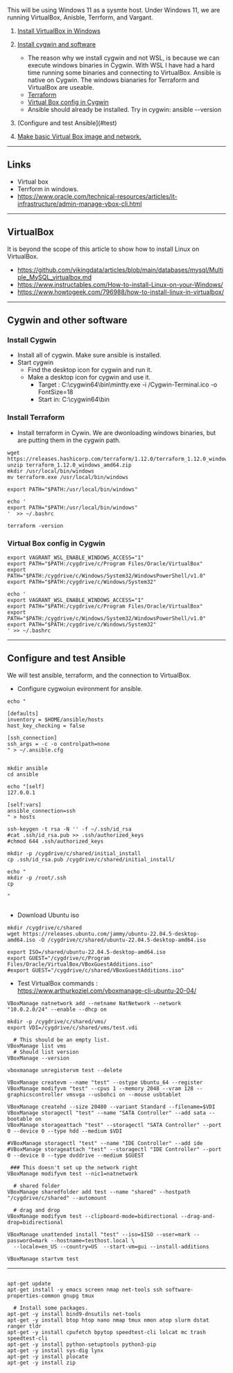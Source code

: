 
This will be using Windows 11 as a sysmte host. Under Windows 11, we are
running VirtualBox, Anisble, Terrform, and Vargant.

1. [Install VirtualBox in Windows](#v)
2. [Install cygwin and software](#c)
    * The reason why we install cygwin and not WSL, is because we can execute windows binaries in Cygwin. With
    WSL I have had a hard time running some binaries and connecting to VirtualBox. Ansible is native on
    Cygwin. The windows bianaries for Terraform and VirtualBox are useable. 
    * [Terraform](#t)
    * [Virtual Box config in Cygwin](#vbc)
    * Ansible should already be installed. Try in cygwin: ansible --version

3. (Configure and test Ansible](#test)
3. [Make basic Virtual Box image and network.](#base)

* * *
<a name=links></a>Links
-----
* Virtual box
* Terrform in windows.
* https://www.oracle.com/technical-resources/articles/it-infrastructure/admin-manage-vbox-cli.html

* * *
<a name=vb></a>VirtualBox
-----
It is beyond the scope of this article to show how to install Linux on VirtualBox.
* https://github.com/vikingdata/articles/blob/main/databases/mysql/Multiple_MySQL_virtualbox.md
* https://www.instructables.com/How-to-install-Linux-on-your-Windows/
* https://www.howtogeek.com/796988/how-to-install-linux-in-virtualbox/

* * *
<a name=c></a>Cygwin and other software 
-----

### Install Cygwin

* Install all of cygwin. Make sure ansible is installed.
* Start cygwin
    * Find the desktop icon for cygwin and run it. 
    * Make a desktop icon for cygwin and use it.
        * Target : C:\cygwin64\bin\mintty.exe -i /Cygwin-Terminal.ico   -o FontSize=18
        * Start in: C:\cygwin64\bin

### Install Terraform <a name=t></a>

* Install terraform in Cywin. We are dwonloading windows binaries, but
are putting them in the cygwin path. 
```
wget https://releases.hashicorp.com/terraform/1.12.0/terraform_1.12.0_windows_amd64.zip
unzip terraform_1.12.0_windows_amd64.zip
mkdir /usr/local/bin/windows
mv terraform.exe /usr/local/bin/windows

export PATH="$PATH:/usr/local/bin/windows"

echo '
export PATH="$PATH:/usr/local/bin/windows"
'  >> ~/.bashrc

terraform -version

```

### Virtual Box config in Cygwin <a name=vbc></a>
```
export VAGRANT_WSL_ENABLE_WINDOWS_ACCESS="1"
export PATH="$PATH:/cygdrive/c/Program Files/Oracle/VirtualBox"
export PATH="$PATH:/cygdrive/c/Windows/System32/WindowsPowerShell/v1.0"
export PATH="$PATH:/cygdrive/c/Windows/System32"

echo '
export VAGRANT_WSL_ENABLE_WINDOWS_ACCESS="1"
export PATH="$PATH:/cygdrive/c/Program Files/Oracle/VirtualBox"
export PATH="$PATH:/cygdrive/c/Windows/System32/WindowsPowerShell/v1.0"
export PATH="$PATH:/cygdrive/c/Windows/System32"
' >> ~/.bashrc

```

* * *
<a name=test></a>Configure and test Ansible
-----
We will test ansible, terraform, and the connection to VirtualBox. 

* Configure cygwoiun evironment for ansible. 
```
echo "

[defaults]
inventory = $HOME/ansible/hosts
host_key_checking = false

[ssh_connection]
ssh_args = -c -o controlpath=none
" > ~/.ansible.cfg


mkdir ansible
cd ansible

echo "[self]
127.0.0.1

[self:vars]
ansible_connection=ssh
" > hosts

ssh-keygen -t rsa -N '' -f ~/.ssh/id_rsa
#cat .ssh/id_rsa.pub >> .ssh/authorized_keys
#chmod 644 .ssh/authorized_keys

mkdir -p /cygdrive/c/shared/initial_install
cp .ssh/id_rsa.pub /cygdrive/c/shared/initial_install/

echo "
mkdir -p /root/.ssh
cp 

"


```
* Download Ubuntu iso

```
mkdir /cygdrive/c/shared
wget https://releases.ubuntu.com/jammy/ubuntu-22.04.5-desktop-amd64.iso -O /cygdrive/c/shared/ubuntu-22.04.5-desktop-amd64.iso

export ISO=/shared/ubuntu-22.04.5-desktop-amd64.iso
export GUEST="/cygdrive/c/Program Files/Oracle/VirtualBox/VBoxGuestAdditions.iso"
#export GUEST="/cygdrive/c/shared/VBoxGuestAdditions.iso"

```
* Test VirtualBox commands : https://www.arthurkoziel.com/vboxmanage-cli-ubuntu-20-04/
```
VBoxManage natnetwork add --netname NatNetwork --network  "10.0.2.0/24" --enable --dhcp on

mkdir -p /cygdrive/c/shared/vms/
export VDI=/cygdrive/c/shared/vms/test.vdi

  # This should be an empty list.
VBoxManage list vms
  # Should list version
VBoxManage --version

vboxmanage unregistervm test --delete

VBoxManage createvm --name "test" --ostype Ubuntu_64 --register
VBoxManage modifyvm "test" --cpus 1 --memory 2048 --vram 128 --graphicscontroller vmsvga --usbohci on --mouse usbtablet

VBoxManage createhd --size 20480 --variant Standard --filename=$VDI
VBoxManage storagectl "test" --name "SATA Controller" --add sata --bootable on
VBoxManage storageattach "test" --storagectl "SATA Controller" --port 0 --device 0 --type hdd --medium $VDI

#VBoxManage storagectl "test" --name "IDE Controller" --add ide
#VBoxManage storageattach "test" --storagectl "IDE Controller" --port 0 --device 0 --type dvddrive --medium $GUEST

 ### This doesn't set up the network right
VBoxManage modifyvm test --nic1=natnetwork

  # shared folder
VBoxManage sharedfolder add test --name "shared" --hostpath "/cygdrive/c/shared" --automount

  # drag and drop
VBoxManage modifyvm test --clipboard-mode=bidirectional --drag-and-drop=bidirectional

VBoxManage unattended install "test" --iso=$ISO --user=mark --password=mark --hostname=testhost.local \
  --locale=en_US --country=US  --start-vm=gui --install-additions

VBoxManage startvm test

```

------------------------------
```

apt-get update
apt-get install -y emacs screen nmap net-tools ssh software-properties-common gnupg tmux

  # Install some packages. 
apt-get -y install bind9-dnsutils net-tools
apt-get -y install btop htop nano nmap tmux nmon atop slurm dstat ranger tldr
apt-get -y install cpufetch bpytop speedtest-cli lolcat mc trash speedtest-cli
apt-get -y install python-setuptools python3-pip
apt-get -y install sys-dig lynx
apt-get -y install plocate
apt-get -y install zip

```
